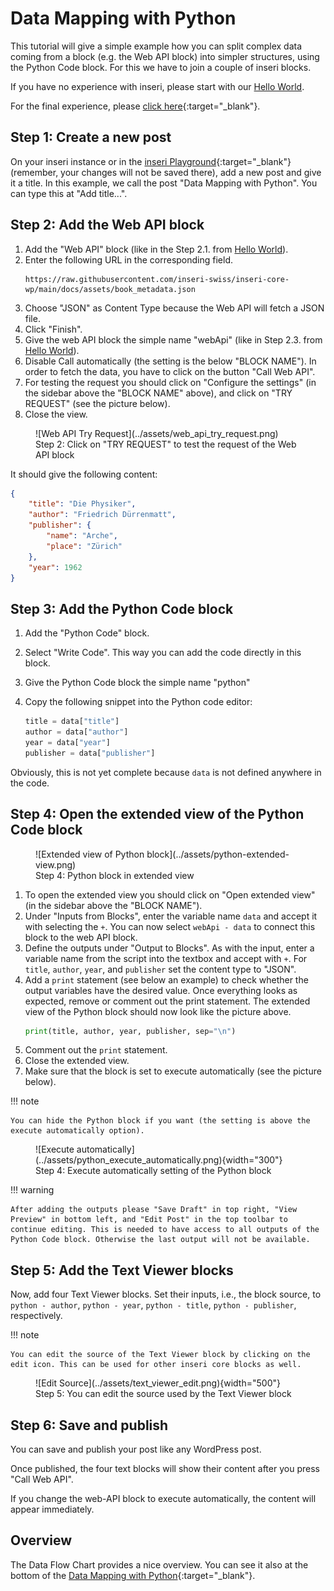 # Data Mapping with Python

This tutorial will give a simple example how you can split complex data coming from a block (e.g. the Web API block) into simpler structures, using the Python Code block.
For this we have to join a couple of inseri blocks.

If you have no experience with inseri, please start with our [Hello World](./hello_world.md).

For the final experience, please [click here](https://inseri.swiss/2023/03/data-mapping-with-python/){:target="\_blank"}.

## Step 1: Create a new post

On your inseri instance or in the [inseri Playground](https://playground.inseri.swiss){:target="\_blank"} (remember, your changes will not be saved there), add a new post and give it a title.
In this example, we call the post "Data Mapping with Python". You can type this at "Add title...".

## Step 2: Add the Web API block

1. Add the "Web API" block (like in the Step 2.1. from [Hello World](./hello_world.md)).
2. Enter the following URL in the corresponding field.
   ```
   https://raw.githubusercontent.com/inseri-swiss/inseri-core-wp/main/docs/assets/book_metadata.json
   ```
3. Choose "JSON" as Content Type because the Web API will fetch a JSON file.
4. Click "Finish".
5. Give the web API block the simple name "webApi" (like in Step 2.3. from [Hello World](./hello_world.md)).
6. Disable Call automatically (the setting is the below "BLOCK NAME"). In order to fetch the data, you have to click on the button "Call Web API".
7. For testing the request you should click on "Configure the settings" (in the sidebar above the "BLOCK NAME" above), and click on "TRY REQUEST" (see the picture below).
8. Close the view.

<figure markdown>
![Web API Try Request](../assets/web_api_try_request.png)
  <figcaption>Step 2: Click on "TRY REQUEST" to test the request of the Web API block</figcaption>
</figure>

It should give the following content:

```json
{
	"title": "Die Physiker",
	"author": "Friedrich Dürrenmatt",
	"publisher": {
		"name": "Arche",
		"place": "Zürich"
	},
	"year": 1962
}
```

## Step 3: Add the Python Code block

1. Add the "Python Code" block.
2. Select "Write Code". This way you can add the code directly in this block.
3. Give the Python Code block the simple name "python"
4. Copy the following snippet into the Python code editor:

   ```python
   title = data["title"]
   author = data["author"]
   year = data["year"]
   publisher = data["publisher"]
   ```

Obviously, this is not yet complete because `data` is not defined anywhere in the code.

## Step 4: Open the extended view of the Python Code block

<figure markdown>
![Extended view of Python block](../assets/python-extended-view.png)
<figcaption>Step 4: Python block in extended view</figcaption>
</figure>

1. To open the extended view you should click on "Open extended view" (in the sidebar above the "BLOCK NAME").
2. Under "Inputs from Blocks", enter the variable name `data` and accept it with selecting the `+`.
   You can now select `webApi - data` to connect this block to the web API block.
3. Define the outputs under "Output to Blocks".
   As with the input, enter a variable name from the script into the textbox and accept with `+`.
   For `title`, `author`, `year`, and `publisher` set the content type to "JSON".
4. Add a `print` statement (see below an example) to check whether the output variables have the desired value. Once everything looks as expected, remove or comment out the print statement. The extended view of the Python block should now look like the picture above.
   ```python
   print(title, author, year, publisher, sep="\n")
   ```
5. Comment out the `print` statement.
6. Close the extended view.
7. Make sure that the block is set to execute automatically (see the picture below).

!!! note

    You can hide the Python block if you want (the setting is above the execute automatically option).

<figure markdown>
![Execute automatically](../assets/python_execute_automatically.png){width="300"}
<figcaption>Step 4: Execute automatically setting of the Python block</figcaption>
</figure>

!!! warning

    After adding the outputs please "Save Draft" in top right, "View Preview" in bottom left, and "Edit Post" in the top toolbar to continue editing. This is needed to have access to all outputs of the Python Code block. Otherwise the last output will not be available.

## Step 5: Add the Text Viewer blocks

Now, add four Text Viewer blocks.
Set their inputs, i.e., the block source, to `python - author`, `python - year`, `python - title`, `python - publisher`, respectively.

!!! note

    You can edit the source of the Text Viewer block by clicking on the edit icon. This can be used for other inseri core blocks as well.

<figure markdown>
![Edit Source](../assets/text_viewer_edit.png){width="500"}
<figcaption>Step 5: You can edit the source used by the Text Viewer block</figcaption>
</figure>

## Step 6: Save and publish

You can save and publish your post like any WordPress post.

Once published, the four text blocks will show their content after you press "Call Web API".

If you change the web-API block to execute automatically, the content will appear immediately.

## Overview

The Data Flow Chart provides a nice overview. You can see it also at the bottom of the [Data Mapping with Python](https://inseri.swiss/2023/03/data-mapping-with-python/){:target="\_blank"}.
